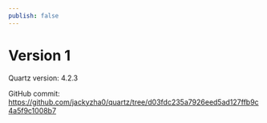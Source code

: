 ```yaml
---
publish: false
---
```

 
# Version 1

Quartz version: 4.2.3

GitHub commit: https://github.com/jackyzha0/quartz/tree/d03fdc235a7926eed5ad127ffb9c4a5f9c1008b7


